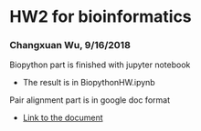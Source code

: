 # HW2 for bioinformatics 
### Changxuan Wu, 9/16/2018

Biopython part is finished with jupyter notebook

- The result is in BiopythonHW.ipynb

Pair alignment part is in google doc format
- [Link to the document](https://docs.google.com/document/d/1g6ZyNLejwlHhmySjpxt8vd8sl1V7RdJ_ICvwEn4ydxE/edit?usp=sharing)
